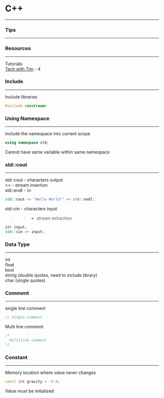 # C++
***

### Tips
---

### Resources
---
Tutorials  
[Tech with Tim](https://www.youtube.com/playlist?list=PLzMcBGfZo4-lmGC8VW0iu6qfMHjy7gLQ3) - 4  

### Include
---
Include libraries  
```C++
#include <iostream>
```

### Using Namespace
---
Include the namespace into current scope
```C++
using namespace std;
```
Cannot have same variable within same namespace

### std::cout
---
std::cout - characters output  
<< - stream insertion  
std::endl - \n
```C++
std::cout << "Hello World!" << std::endl;
```
std::cin - characters input
>> - stream extraction
```C++
str input;
std::cin >> input;
```

### Data Type
---
int  
float  
bool  
string (double quotes, need to include <string> library)  
char (single quotes)  
  
### Comment
---
single line comment
```C++
// Single comment
```
Multi line comment
```C++
/*
  Multiline comment
*/
```

### Constant
---
Memory location where value never changes
```C++
const int gravity = -9.8;
```
Value must be initialized

